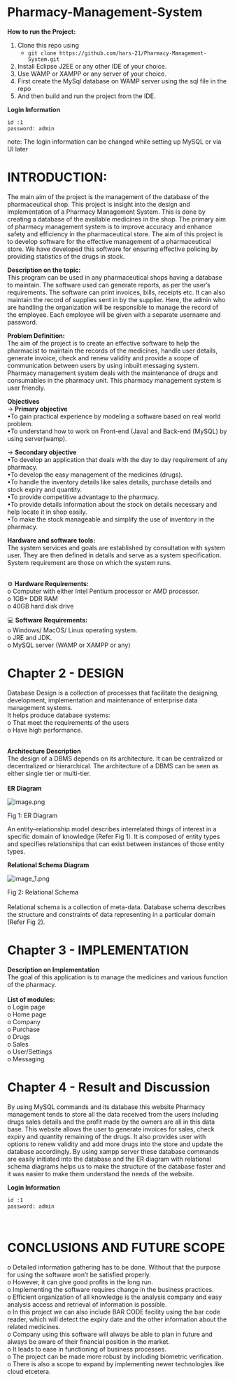 # **Pharmacy-Management-System**

**How to run the Project:**

1. Clone this repo using
   - `git clone https://github.com/hars-21/Pharmacy-Management-System.git`
2. Install Eclipse J2EE or any other IDE of your choice.
3. Use WAMP or XAMPP or any server of your choice.
4. First create the MySql database on WAMP server using the sql file in the repo
5. And then build and run the project from the IDE.

**Login Information** <br>

```
id :1
password: admin
```

note: The login information can be changed while setting up MySQL or via UI later

# INTRODUCTION: <br>

The main aim of the project is the management of the database of the pharmaceutical shop. This project is insight into the design and implementation of a Pharmacy Management System. This is done by creating a database of the available medicines in the shop. The primary aim of pharmacy management system is to improve accuracy and enhance safety and efficiency in the pharmaceutical store. The aim of this project is to develop software for the effective management of a pharmaceutical store. We have developed this software for ensuring effective policing by providing statistics of the drugs in stock.

**Description on the topic:** <br>
This program can be used in any pharmaceutical shops having a database to maintain. The software used can generate reports, as per the user’s requirements. The software can print invoices, bills, receipts etc. It can also maintain the record of supplies sent in by the supplier. Here, the admin who are handling the organization will be responsible to manage the record of the employee. Each employee will be given with a separate username and password.

**Problem Definition:**<br>
The aim of the project is to create an effective software to help the pharmacist to maintain the records of the medicines, handle user details, generate invoice, check and renew validity and provide a scope of communication between users by using inbuilt messaging system. Pharmacy management system deals with the maintenance of drugs and consumables in the pharmacy unit. This pharmacy management system is user friendly.

**Objectives**<br>
-> **Primary objective**<br>
•To gain practical experience by modeling a software based on real world problem. <br>
•To understand how to work on Front-end (Java) and Back-end (MySQL) by using server(wamp).

-> **Secondary objective** <br>
•To develop an application that deals with the day to day requirement of any pharmacy.<br>
•To develop the easy management of the medicines (drugs). <br>
•To handle the inventory details like sales details, purchase details and stock expiry and quantity.<br>
•To provide competitive advantage to the pharmacy.<br>
•To provide details information about the stock on details necessary and help locate it in shop easily. <br>
•To make the stock manageable and simplify the use of inventory in the pharmacy.<br>

**Hardware and software tools:**<br>
The system services and goals are established by consultation with system user. They are then defined in details and serve as a system specification. System requirement are those on which the system runs.<br><br>

⚙️ **Hardware Requirements:**<br>
o Computer with either Intel Pentium processor or AMD processor.<br>
o 1GB+ DDR RAM<br>
o 40GB hard disk drive<br>

💻 **Software Requirements:**<br>
o Windows/ MacOS/ Linux operating system.<br>
o JRE and JDK.<br>
o MySQL server (WAMP or XAMPP or any)<br>

# Chapter 2 - DESIGN<br>

Database Design is a collection of processes that facilitate the designing, development, implementation and maintenance of enterprise data management systems.<br>
It helps produce database systems:<br>
o That meet the requirements of the users<br>
o Have high performance.<br><br>

**Architecture Description** <br>
The design of a DBMS depends on its architecture. It can be centralized or decentralized or hierarchical. The architecture of a DBMS can be seen as either single tier or multi-tier.<br><br>
**ER Diagram**

![image.png](diagram/ER_diagram.png)

Fig 1: ER Diagram

An entity–relationship model describes interrelated things of interest in a specific domain of knowledge (Refer Fig 1). It is composed of entity types and specifies relationships that can exist between instances of those entity types.

**Relational Schema Diagram**

![image_1.png](diagram/RelationalSchema.png)

Fig 2: Relational Schema <br><br>
Relational schema is a collection of meta-data. Database schema describes the structure and constraints of data representing in a particular domain (Refer Fig 2).

# Chapter 3 - IMPLEMENTATION <br>

**Description on Implementation**<br>
The goal of this application is to manage the medicines and various function of the pharmacy. <br><br>
**List of modules:**<br>
o Login page<br>
o Home page<br>
o Company<br>
o Purchase<br>
o Drugs<br>
o Sales<br>
o User/Settings<br>
o Messaging<br>

# Chapter 4 - Result and Discussion<br>

By using MySQL commands and its database this website Pharmacy management tends to store all the data received from the users including drugs sales details and the profit made by the owners are all in this data base. This website allows the user to generate invoices for sales, check expiry and quantity remaining of the drugs. It also provides user with options to renew validity and add more drugs into the store and update the database accordingly. By using xampp server these database commands are easily initiated into the database and the ER diagram with relational schema diagrams helps us to make the structure of the database faster and it was easier to make them understand the needs of the website.<br>

**Login Information** <br>

```
id :1
password: admin
```

 <br>

# CONCLUSIONS AND FUTURE SCOPE

o Detailed information gathering has to be done. Without that the purpose for using the software won’t be satisfied properly.<br>
o However, it can give good profits in the long run.<br>
o Implementing the software requires change in the business practices.<br>
o Efficient organization of all knowledge is the analysis company and easy analysis access and retrieval of information is possible.<br>
o In this project we can also include BAR CODE facility using the bar code reader, which will detect the expiry date and the other information about the related medicines.<br>
o Company using this software will always be able to plan in future and always be aware of their financial position in the market. <br>
o It leads to ease in functioning of business processes.<br>
o The project can be made more robust by including biometric verification.<br>
o There is also a scope to expand by implementing newer technologies like cloud etcetera. <br>
